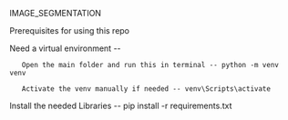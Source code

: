 IMAGE_SEGMENTATION

Prerequisites for using this repo

Need a virtual environment -- 
       
       Open the main folder and run this in terminal -- python -m venv venv
       
       Activate the venv manually if needed -- venv\Scripts\activate


Install the needed Libraries --
       pip install -r requirements.txt

       
